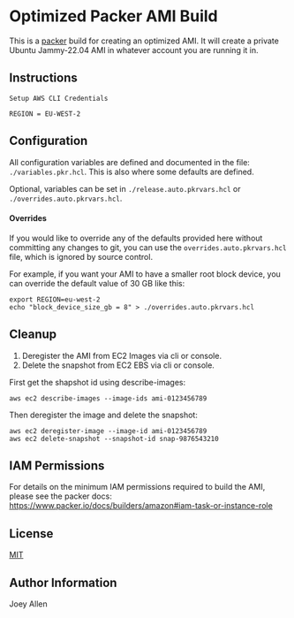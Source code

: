 # Optimized Packer AMI Build

This is a [packer](https://packer.io) build for creating an optimized AMI.
It will create a private Ubuntu Jammy-22.04 AMI in whatever account you are running it in.

## Instructions

```
Setup AWS CLI Credentials
```

```
REGION = EU-WEST-2
```

## Configuration

All configuration variables are defined and documented
in the file: `./variables.pkr.hcl`. This is also where some defaults are defined.

Optional, variables can be set in `./release.auto.pkrvars.hcl` or `./overrides.auto.pkrvars.hcl`.

#### Overrides

If you would like to override any of the defaults provided here without committing any changes to git, you
can use the `overrides.auto.pkrvars.hcl` file, which is ignored by source control.

For example, if you want your AMI to have a smaller root block device, you can override the default value
of 30 GB like this:

```
export REGION=eu-west-2
echo "block_device_size_gb = 8" > ./overrides.auto.pkrvars.hcl

```

## Cleanup

1. Deregister the AMI from EC2 Images via cli or console.
2. Delete the snapshot from EC2 EBS via cli or console.

First get the shapshot id using describe-images:

```
aws ec2 describe-images --image-ids ami-0123456789
```

Then deregister the image and delete the snapshot:

```
aws ec2 deregister-image --image-id ami-0123456789
aws ec2 delete-snapshot --snapshot-id snap-9876543210
```

## IAM Permissions

For details on the minimum IAM permissions required to build the AMI, please see the
packer docs: https://www.packer.io/docs/builders/amazon#iam-task-or-instance-role

## License
[MIT](https://choosealicense.com/licenses/mit/)

## Author Information

Joey Allen